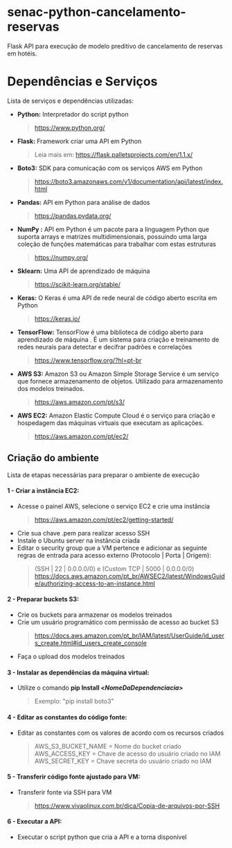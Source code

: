 # senac-python-cancelamento-reservas

Flask API para execução de modelo preditivo de cancelamento de reservas em hotéis.

# Dependências e Serviços

Lista de serviços e dependências utilizadas:

- **Python:** Interpretador do script python
	> https://www.python.org/
	
-  **Flask:** Framework criar uma API em Python
	 > Leia mais em: https://flask.palletsprojects.com/en/1.1.x/

- **Boto3:** SDK para comunicação com os serviços AWS em Python
	> https://boto3.amazonaws.com/v1/documentation/api/latest/index.html

- **Pandas:** API em Python para análise de dados
	> https://pandas.pydata.org/

- **NumPy :** API em Python é um pacote para a linguagem Python que suporta arrays e matrizes multidimensionais, possuindo uma larga coleção de funções matemáticas para trabalhar com estas estruturas
	> https://numpy.org/
	
- **Sklearn:** Uma API de aprendizado de máquina
	> https://scikit-learn.org/stable/

- **Keras:** O Keras é uma API de rede neural de código aberto escrita em Python
	> https://keras.io/
	
- **TensorFlow:** TensorFlow é uma biblioteca de código aberto para aprendizado de máquina . É um sistema para criação e treinamento de redes neurais para detectar e decifrar padrões e correlações
	> https://www.tensorflow.org/?hl=pt-br

- **AWS S3:** Amazon S3 ou Amazon Simple Storage Service é um serviço que fornece armazenamento de objetos. Utilizado para armazenamento dos modelos treinados. 
	> https://aws.amazon.com/pt/s3/

- **AWS EC2:** Amazon Elastic Compute Cloud é o serviço para criação e hospedagem das máquinas virtuais que executam as aplicações.
	> https://aws.amazon.com/pt/ec2/

## Criação do ambiente

Lista de etapas necessárias para preparar o ambiente de execução

#### 1 - Criar a instância EC2: 
- Acesse o painel AWS, selecione o serviço EC2 e crie uma instância 
	> https://aws.amazon.com/pt/ec2/getting-started/ 
- Crie sua chave .pem para realizar acesso SSH
- Instale o Ubuntu server na instância criada 
- Editar o security group que a VM pertence e adicionar as seguinte regras de entrada para acesso externo (Protocolo | Porta | Origem): 
	> (SSH | 22 | 0.0.0.0/0) e (Custom TCP | 5000 | 0.0.0.0/0)
	> https://docs.aws.amazon.com/pt_br/AWSEC2/latest/WindowsGuide/authorizing-access-to-an-instance.html

#### 2 - Preparar buckets S3: 
- Crie os buckets para armazenar os modelos treinados
- Crie um usuário programático com permissão de acesso ao bucket S3
	> https://docs.aws.amazon.com/pt_br/IAM/latest/UserGuide/id_users_create.html#id_users_create_console
- Faça o upload dos modelos treinados

#### 3 - Instalar as dependências da máquina virtual: 
 - Utilize o comando **pip Install <_NomeDaDependenciacia_>**
	> Exemplo: "pip install boto3"

#### 4 - Editar as constantes do código fonte:
- Editar as constantes com os valores de acordo com os recursos criados
	>  AWS_S3_BUCKET_NAME = Nome do bucket criado 
	>  AWS_ACCESS_KEY = Chave de acesso do usuário criado no IAM
	>  AWS_SECRET_KEY = Chave secreta do usuário criado no IAM 
	
#### 5 - Transferir código fonte ajustado para VM:
- Transferir fonte via SSH para VM
	> https://www.vivaolinux.com.br/dica/Copia-de-arquivos-por-SSH 

#### 6 - Executar a API:
- Executar o script python que cria a API e a torna disponível 

